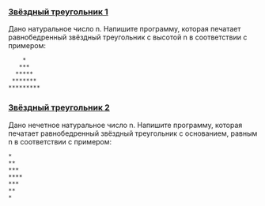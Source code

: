 ### [Звёздный треугольник 1](/source/sysout/starTriangle1.md)

Дано натуральное число n. Напишите программу, которая печатает равнобедренный звёздный треугольник с высотой n в соответствии с примером:

        *  
       ***  
      *****  
     *******  
    *********  

### [Звёздный треугольник 2](/source/sysout/starTriangle2.md)

Дано нечетное натуральное число n. Напишите программу, которая печатает равнобедренный звёздный треугольник с основанием, равным n в соответствии с примером:

    *  
    **  
    ***  
    ****  
    ***  
    **  
    *  


